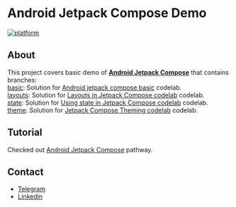 # Android Jetpack Compose Demo
[![platform](https://img.shields.io/badge/platform-Android-green.svg)](https://www.android.com)

## About
This project covers basic demo of [**Android Jetpack Compose**](https://developer.android.com/jetpack/compose) that contains branches:\
[basic](https://github.com/Mohsents/android-jetpack-compose-demo/tree/basic): Solution for
[Android jetpack compose basic](https://developer.android.com/codelabs/jetpack-compose-basics) codelab.\
[layouts](https://github.com/Mohsents/android-jetpack-compose-demo/tree/layouts): Solution for [Layouts in Jetpack Compose codelab](https://developer.android.com/codelabs/jetpack-compose-layouts) codelab. \
[state](https://github.com/Mohsents/android-jetpack-compose-demo/tree/state): Solution for [Using state in Jetpack Compose codelab](https://developer.android.com/codelabs/jetpack-compose-state) codelab. \
[theme](https://github.com/Mohsents/android-jetpack-compose-demo/tree/theme): Solution for [Jetpack Compose Theming codelab](https://developer.android.com/codelabs/jetpack-compose-theming) codelab.

## Tutorial
Checked out [Android Jetpack Compose](http://developer.android.com/courses/pathways/compose)
pathway.

## Contact
- [Telegram](https://telegram.me/mohsents)
- [Linkedin](https://linkedin.com/in/mohsen-teymouri-524166198)